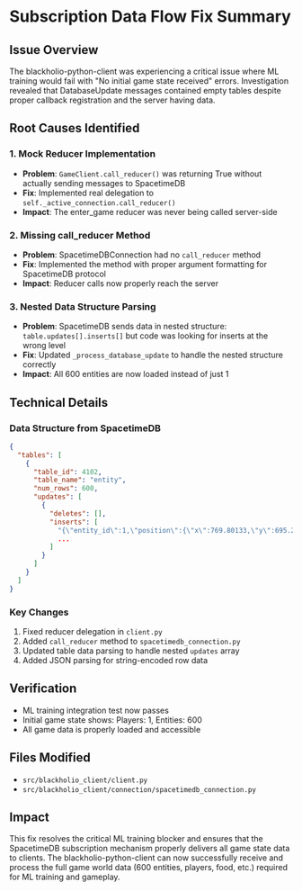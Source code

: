 # Subscription Data Flow Fix Summary

## Issue Overview
The blackholio-python-client was experiencing a critical issue where ML training would fail with "No initial game state received" errors. Investigation revealed that DatabaseUpdate messages contained empty tables despite proper callback registration and the server having data.

## Root Causes Identified

### 1. Mock Reducer Implementation
- **Problem**: `GameClient.call_reducer()` was returning True without actually sending messages to SpacetimeDB
- **Fix**: Implemented real delegation to `self._active_connection.call_reducer()`
- **Impact**: The enter_game reducer was never being called server-side

### 2. Missing call_reducer Method
- **Problem**: SpacetimeDBConnection had no `call_reducer` method
- **Fix**: Implemented the method with proper argument formatting for SpacetimeDB protocol
- **Impact**: Reducer calls now properly reach the server

### 3. Nested Data Structure Parsing
- **Problem**: SpacetimeDB sends data in nested structure: `table.updates[].inserts[]` but code was looking for inserts at the wrong level
- **Fix**: Updated `_process_database_update` to handle the nested structure correctly
- **Impact**: All 600 entities are now loaded instead of just 1

## Technical Details

### Data Structure from SpacetimeDB
```json
{
  "tables": [
    {
      "table_id": 4102,
      "table_name": "entity",
      "num_rows": 600,
      "updates": [
        {
          "deletes": [],
          "inserts": [
            "{\"entity_id\":1,\"position\":{\"x\":769.80133,\"y\":695.259},\"mass\":2}",
            ...
          ]
        }
      ]
    }
  ]
}
```

### Key Changes
1. Fixed reducer delegation in `client.py`
2. Added `call_reducer` method to `spacetimedb_connection.py`
3. Updated table data parsing to handle nested `updates` array
4. Added JSON parsing for string-encoded row data

## Verification
- ML training integration test now passes
- Initial game state shows: Players: 1, Entities: 600
- All game data is properly loaded and accessible

## Files Modified
- `src/blackholio_client/client.py`
- `src/blackholio_client/connection/spacetimedb_connection.py`

## Impact
This fix resolves the critical ML training blocker and ensures that the SpacetimeDB subscription mechanism properly delivers all game state data to clients. The blackholio-python-client can now successfully receive and process the full game world data (600 entities, players, food, etc.) required for ML training and gameplay.